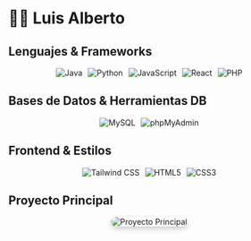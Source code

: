 # 👨‍💻 Luis Alberto

## Lenguajes & Frameworks
<div align="center" style="display: flex; flex-wrap: wrap; gap: 10px; justify-content: center;">
  <img src="https://img.shields.io/badge/Java-ED8B00?style=for-the-badge&logo=java&logoColor=white" alt="Java"/>
  <img src="https://img.shields.io/badge/Python-3776AB?style=for-the-badge&logo=python&logoColor=white" alt="Python"/>
  <img src="https://img.shields.io/badge/JavaScript-F7DF1E?style=for-the-badge&logo=javascript&logoColor=black" alt="JavaScript"/>
  <img src="https://img.shields.io/badge/React-20232A?style=for-the-badge&logo=react&logoColor=61DAFB" alt="React"/>
  <img src="https://img.shields.io/badge/PHP-777BB4?style=for-the-badge&logo=php&logoColor=white" alt="PHP"/>
</div>

## Bases de Datos & Herramientas DB
<div align="center" style="display: flex; flex-wrap: wrap; gap: 10px; justify-content: center;">
  <img src="https://img.shields.io/badge/MySQL-005C84?style=for-the-badge&logo=mysql&logoColor=white" alt="MySQL"/>
  <img src="https://img.shields.io/badge/phpMyAdmin-6C78AF?style=for-the-badge&logo=phpmyadmin&logoColor=white" alt="phpMyAdmin"/>
</div>

## Frontend & Estilos
<div align="center" style="display: flex; flex-wrap: wrap; gap: 10px; justify-content: center;">
  <img src="https://img.shields.io/badge/Tailwind_CSS-38B2AC?style=for-the-badge&logo=tailwind-css&logoColor=white" alt="Tailwind CSS"/>
  <img src="https://img.shields.io/badge/HTML5-E34F26?style=for-the-badge&logo=html5&logoColor=white" alt="HTML5"/>
  <img src="https://img.shields.io/badge/CSS3-1572B6?style=for-the-badge&logo=css3&logoColor=white" alt="CSS3"/>
</div>

## Proyecto Principal
<div align="center">
  <img src="https://github.com/user-attachments/assets/848f7317-79a3-4d13-857a-6a1cb632513a" alt="Proyecto Principal" style="max-width: 100%; border-radius: 12px; box-shadow: 0px 4px 10px rgba(0,0,0,0.2);" />
</div>
